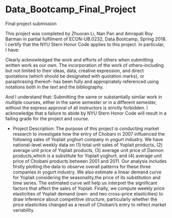 # Data_Bootcamp_Final_Project
Final project submission

This project was completed by Zhuoran Li, Nan Pan and Amrapali Roy Barman in partial fulfilment of ECON-UB.0232,
Data Bootcamp, Spring 2018. I certify that the NYU Stern Honor Code applies to this project.
In particular, I have:

Clearly acknowledged the work and efforts of others when submitting written work as our own.
The incorporation of the work of others–including but not limited to their ideas, data, creative
expression, and direct quotations (which should be designated with quotation marks), or paraphrasing thereof– has been fully and appropriately referenced using notations both in the text
and the bibliography.

And I understand that:
Submitting the same or substantially similar work in multiple courses, either in the same semester
or in a different semester, without the express approval of all instructors is strictly forbidden.
I acknowledge that a failure to abide by NYU Stern Honor Code will result in a failing grade for
the project and course.

- Project Description:
The purpose of this project is conducting market research to investigate how the entry of Chobani in 2007 influenced the following sales of Yoplait yoghurt company in yogurt industry. We have national-level weekly data on (1) total unit sales of Yoplait products, (2) average unit price of Yoplait products, (3) average unit price of Dannon products,which is a substitute for Yoplait yoghurt, and (4) average unit price of Chobani products between 2001 and 2011. Our analysis includes firstly plotting the data to observe overall patterns for these three companies in yogurt industry. We also estimate a linear demand curve for Yoplait considering the seasonality,the price of its substitution and time series. The estimated curve will help us interpret the significant factors that affect the sales of Yoplait. Finally, we compute weekly price elasticities of Yoplait demand (own- and two cross-price elasticities) to draw inference about competitive structure, particularly whether the price elasticities changed as a result of Chobani’s entry to reflect market variability.
